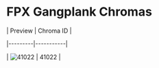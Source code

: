 # FPX Gangplank Chromas


| Preview | Chroma ID |

|---------|-----------|

| ![41022](https://raw.communitydragon.org/latest/plugins/rcp-be-lol-game-data/global/default/v1/champion-chroma-images/41/41022.png) | 41022 |